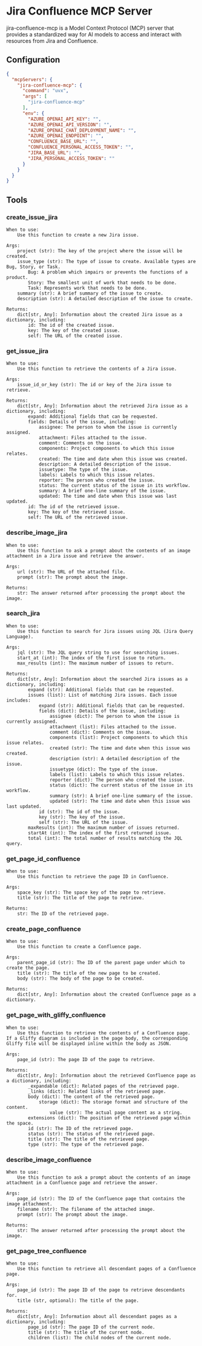 # Jira Confluence MCP Server

jira-confluence-mcp is a Model Context Protocol (MCP) server that provides a standardized way for AI models to access and interact with resources from Jira and Confluence.

## Configuration

```json
{
  "mcpServers": {
    "jira-confluence-mcp": {
      "command": "uvx",
      "args": [
        "jira-confluence-mcp"
      ],
      "env": {
        "AZURE_OPENAI_API_KEY": "",
        "AZURE_OPENAI_API_VERSION": "",
        "AZURE_OPENAI_CHAT_DEPLOYMENT_NAME": "",
        "AZURE_OPENAI_ENDPOINT": "",
        "CONFLUENCE_BASE_URL": "",
        "CONFLUENCE_PERSONAL_ACCESS_TOKEN": "",
        "JIRA_BASE_URL": "",
        "JIRA_PERSONAL_ACCESS_TOKEN": ""
      }
    }
  }
}
```

## Tools

### create_issue_jira

    When to use:
        Use this function to create a new Jira issue.

    Args:
        project (str): The key of the project where the issue will be created.
        issue_type (str): The type of issue to create. Available types are Bug, Story, or Task.
            Bug: A problem which impairs or prevents the functions of a product.
            Story: The smallest unit of work that needs to be done.
            Task: Represents work that needs to be done.
        summary (str): A brief summary of the issue to create.
        description (str): A detailed description of the issue to create.

    Returns:
        dict[str, Any]: Information about the created Jira issue as a dictionary, including:
            id: The id of the created issue.
            key: The key of the created issue.
            self: The URL of the created issue.

### get_issue_jira

    When to use:
        Use this function to retrieve the contents of a Jira issue.

    Args:
        issue_id_or_key (str): The id or key of the Jira issue to retrieve.

    Returns:
        dict[str, Any]: Information about the retrieved Jira issue as a dictionary, including:
            expand: Additional fields that can be requested.
            fields: Details of the issue, including:
                assignee: The person to whom the issue is currently assigned.
                attachment: Files attached to the issue.
                comment: Comments on the issue.
                components: Project components to which this issue relates.
                created: The time and date when this issue was created.
                description: A detailed description of the issue.
                issuetype: The type of the issue.
                labels: Labels to which this issue relates.
                reporter: The person who created the issue.
                status: The current status of the issue in its workflow.
                summary: A brief one-line summary of the issue.
                updated: The time and date when this issue was last updated.
            id: The id of the retrieved issue.
            key: The key of the retrieved issue.
            self: The URL of the retrieved issue.

### describe_image_jira

    When to use:
        Use this function to ask a prompt about the contents of an image attachment in a Jira issue and retrieve the answer.

    Args:
        url (str): The URL of the attached file.
        prompt (str): The prompt about the image.

    Returns:
        str: The answer returned after processing the prompt about the image.

### search_jira

    When to use:
        Use this function to search for Jira issues using JQL (Jira Query Language).

    Args:
        jql (str): The JQL query string to use for searching issues.
        start_at (int): The index of the first issue to return.
        max_results (int): The maximum number of issues to return.

    Returns:
        dict[str, Any]: Information about the searched Jira issues as a dictionary, including:
            expand (str): Additional fields that can be requested.
            issues (list): List of matching Jira issues. Each issue includes:
                expand (str): Additional fields that can be requested.
                fields (dict): Details of the issue, including:
                    assignee (dict): The person to whom the issue is currently assigned.
                    attachment (list): Files attached to the issue.
                    comment (dict): Comments on the issue.
                    components (list): Project components to which this issue relates.
                    created (str): The time and date when this issue was created.
                    description (str): A detailed description of the issue.
                    issuetype (dict): The type of the issue.
                    labels (list): Labels to which this issue relates.
                    reporter (dict): The person who created the issue.
                    status (dict): The current status of the issue in its workflow.
                    summary (str): A brief one-line summary of the issue.
                    updated (str): The time and date when this issue was last updated.
                id (str): The id of the issue.
                key (str): The key of the issue.
                self (str): The URL of the issue.
            maxResults (int): The maximum number of issues returned.
            startAt (int): The index of the first returned issue.
            total (int): The total number of results matching the JQL query.

### get_page_id_confluence

    When to use:
        Use this function to retrieve the page ID in Confluence.

    Args:
        space_key (str): The space key of the page to retrieve.
        title (str): The title of the page to retrieve.

    Returns:
        str: The ID of the retrieved page.

### create_page_confluence

    When to use:
        Use this function to create a Confluence page.

    Args:
        parent_page_id (str): The ID of the parent page under which to create the page.
        title (str): The title of the new page to be created.
        body (str): The body of the page to be created.

    Returns:
        dict[str, Any]: Information about the created Confluence page as a dictionary.

### get_page_with_gliffy_confluence

    When to use:
        Use this function to retrieve the contents of a Confluence page. If a Gliffy diagram is included in the page body, the corresponding Gliffy file will be displayed inline within the body as JSON.

    Args:
        page_id (str): The page ID of the page to retrieve.

    Returns:
        dict[str, Any]: Information about the retrieved Confluence page as a dictionary, including:
            _expandable (dict): Related pages of the retrieved page.
            _links (dict): Related links of the retrieved page.
            body (dict): The content of the retrieved page.
                storage (dict): The storage format and structure of the content.
                    value (str): The actual page content as a string.
            extensions (dict): The position of the retrieved page within the space.
            id (str): The ID of the retrieved page.
            status (str): The status of the retrieved page.
            title (str): The title of the retrieved page.
            type (str): The type of the retrieved page.

### describe_image_confluence

    When to use:
        Use this function to ask a prompt about the contents of an image attachment in a Confluence page and retrieve the answer.

    Args:
        page_id (str): The ID of the Confluence page that contains the image attachment.
        filename (str): The filename of the attached image.
        prompt (str): The prompt about the image.

    Returns:
        str: The answer returned after processing the prompt about the image.

### get_page_tree_confluence

    When to use:
        Use this function to retrieve all descendant pages of a Confluence page.

    Args:
        page_id (str): The page ID of the page to retrieve descendants for.
        title (str, optional): The title of the page.

    Returns:
        dict[str, Any]: Information about all descendant pages as a dictionary, including:
            page_id (str): The page ID of the current node.
            title (str): The title of the current node.
            children (list): The child nodes of the current node.
